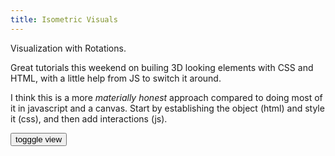 ```yaml
---
title: Isometric Visuals
---
```


Visualization with Rotations.

<script src="/assets/js/iso.js"></script>

Great tutorials this weekend on builing 3D looking elements with 
CSS and HTML, with a little help from JS to switch it around.

I think this is a more _materially honest_ approach compared to doing
most of it in javascript and a canvas. Start by establishing
the object (html) and style it (css), and then add interactions (js).

<div class="d-pground">
  <div id="test-scene" class="scene">
      <div class="cube">
        <div></div>
      </div>  
  </div>
</div>

<button id="view-top">togggle view</button>